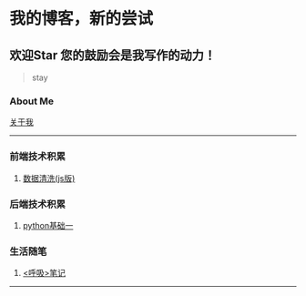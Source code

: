 
#  我的博客，新的尝试
##  **欢迎Star 您的鼓励会是我写作的动力！**
> stay 

### **About Me**

[关于我](https://github.com/AprilJoy)

----

### **前端技术积累**

1. [数据清洗(js版)](https://github.com/AprilJoy/blog/issues/1)

### **后端技术积累**

1. [python基础一](https://github.com/AprilJoy/blog/issues/1)

### **生活随笔**

1. [<呼吸>笔记](https://github.com/AprilJoy/blog/issues/2)

----
